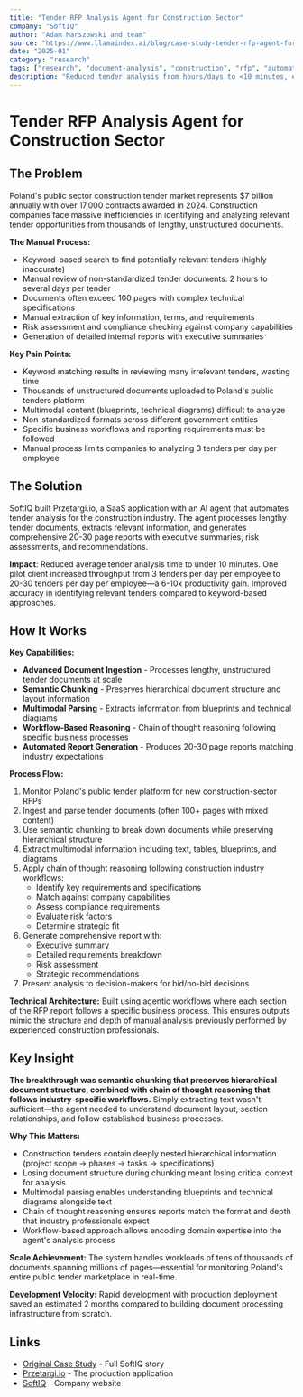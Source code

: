 ```yaml
---
title: "Tender RFP Analysis Agent for Construction Sector"
company: "SoftIQ"
author: "Adam Marszowski and team"
source: "https://www.llamaindex.ai/blog/case-study-tender-rfp-agent-for-construction-sector-with-softiq"
date: "2025-01"
category: "research"
tags: ["research", "document-analysis", "construction", "rfp", "automation", "multimodal", "report-generation"]
description: "Reduced tender analysis from hours/days to <10 minutes, enabling 6-10x productivity increase"
---
```


# Tender RFP Analysis Agent for Construction Sector

## The Problem

Poland's public sector construction tender market represents $7 billion annually with over 17,000 contracts awarded in 2024. Construction companies face massive inefficiencies in identifying and analyzing relevant tender opportunities from thousands of lengthy, unstructured documents.

**The Manual Process:**
- Keyword-based search to find potentially relevant tenders (highly inaccurate)
- Manual review of non-standardized tender documents: 2 hours to several days per tender
- Documents often exceed 100 pages with complex technical specifications
- Manual extraction of key information, terms, and requirements
- Risk assessment and compliance checking against company capabilities
- Generation of detailed internal reports with executive summaries

**Key Pain Points:**
- Keyword matching results in reviewing many irrelevant tenders, wasting time
- Thousands of unstructured documents uploaded to Poland's public tenders platform
- Multimodal content (blueprints, technical diagrams) difficult to analyze
- Non-standardized formats across different government entities
- Specific business workflows and reporting requirements must be followed
- Manual process limits companies to analyzing 3 tenders per day per employee

## The Solution

SoftIQ built Przetargi.io, a SaaS application with an AI agent that automates tender analysis for the construction industry. The agent processes lengthy tender documents, extracts relevant information, and generates comprehensive 20-30 page reports with executive summaries, risk assessments, and recommendations.

**Impact**: Reduced average tender analysis time to under 10 minutes. One pilot client increased throughput from 3 tenders per day per employee to 20-30 tenders per day per employee—a 6-10x productivity gain. Improved accuracy in identifying relevant tenders compared to keyword-based approaches.

## How It Works

**Key Capabilities:**
- **Advanced Document Ingestion** - Processes lengthy, unstructured tender documents at scale
- **Semantic Chunking** - Preserves hierarchical document structure and layout information
- **Multimodal Parsing** - Extracts information from blueprints and technical diagrams
- **Workflow-Based Reasoning** - Chain of thought reasoning following specific business processes
- **Automated Report Generation** - Produces 20-30 page reports matching industry expectations

**Process Flow:**
1. Monitor Poland's public tender platform for new construction-sector RFPs
2. Ingest and parse tender documents (often 100+ pages with mixed content)
3. Use semantic chunking to break down documents while preserving hierarchical structure
4. Extract multimodal information including text, tables, blueprints, and diagrams
5. Apply chain of thought reasoning following construction industry workflows:
   - Identify key requirements and specifications
   - Match against company capabilities
   - Assess compliance requirements
   - Evaluate risk factors
   - Determine strategic fit
6. Generate comprehensive report with:
   - Executive summary
   - Detailed requirements breakdown
   - Risk assessment
   - Strategic recommendations
7. Present analysis to decision-makers for bid/no-bid decisions

**Technical Architecture:** Built using agentic workflows where each section of the RFP report follows a specific business process. This ensures outputs mimic the structure and depth of manual analysis previously performed by experienced construction professionals.

## Key Insight

**The breakthrough was semantic chunking that preserves hierarchical document structure, combined with chain of thought reasoning that follows industry-specific workflows.** Simply extracting text wasn't sufficient—the agent needed to understand document layout, section relationships, and follow established business processes.

**Why This Matters:**
- Construction tenders contain deeply nested hierarchical information (project scope → phases → tasks → specifications)
- Losing document structure during chunking meant losing critical context for analysis
- Multimodal parsing enables understanding blueprints and technical diagrams alongside text
- Chain of thought reasoning ensures reports match the format and depth that industry professionals expect
- Workflow-based approach allows encoding domain expertise into the agent's analysis process

**Scale Achievement:** The system handles workloads of tens of thousands of documents spanning millions of pages—essential for monitoring Poland's entire public tender marketplace in real-time.

**Development Velocity:** Rapid development with production deployment saved an estimated 2 months compared to building document processing infrastructure from scratch.

## Links

- [Original Case Study](https://www.llamaindex.ai/blog/case-study-tender-rfp-agent-for-construction-sector-with-softiq) - Full SoftIQ story
- [Przetargi.io](https://przetargi.io/) - The production application
- [SoftIQ](https://softiq.pl/) - Company website
